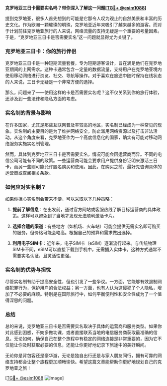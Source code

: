 **克罗地亚三日卡需要实名吗？带你深入了解这一问题[[TG💪+ @esim1088](https://t.me/s/esim1088)]**

提到克罗地亚，很多人首先想到的可能是它那令人叹为观止的自然美景和丰富的历史文化。作为欧洲一颗璀璨的明珠，克罗地亚近年来吸引了越来越多的游客。而对于计划前往克罗地亚旅行的人来说，网络流量的支持无疑是一个重要的考量因素。于是，“克罗地亚三日卡是否需要实名”这一问题就显得尤为关键了。

### 克罗地亚三日卡：你的旅行伴侣

克罗地亚三日卡是一种短期流量套餐，专为短期游客设计，旨在满足他们在克罗地亚期间的上网需求。这种卡通常包含一定量的数据流量，支持用户在克罗地亚境内使用移动网络进行浏览、社交、导航等操作。对于喜欢在旅途中随时保持在线状态的人来说，三日卡无疑是一个非常方便的选择。

那么，问题来了——使用这样的卡是否需要实名呢？这不仅关系到你的旅行体验，还涉及到一些法律和隐私方面的考虑。

### 实名制的背景与影响

在许多国家，尤其是那些互联网普及率较高的地区，实名制已经成为一种常见的现象。实名制的主要目的是为了维护网络安全，防止滥用网络资源以及打击非法活动。从这个角度来看，克罗地亚作为一个高度信息化的国家，确实有可能对移动网络服务实施实名制管理。

然而，具体到克罗地亚三日卡是否需要实名，情况可能会因运营商而异。不同的电信公司可能有不同的政策。一些运营商可能会要求用户提供身份证明来激活三日卡，而另一些则可能允许匿名购买和使用。因此，在购买之前，最好先咨询具体的运营商或查阅相关条款。

### 如何应对实名制？

如果你担心实名制会带来不便，可以采取以下几种策略：

1. **提前了解信息**：在出发前，通过官方网站或客服热线了解目标运营商的具体政策。这样可以避免到了当地才发现无法顺利激活卡片。
   
2. **选择合适的渠道**：有些地方（如机场、火车站）可能会提供无需实名即可购买的服务，但价格可能会略高。根据自己的预算和需求做出选择。

3. **利用电子SIM卡**：近年来，电子SIM卡（eSIM）逐渐流行起来。与传统物理SIM卡不同，eSIM可以直接下载到手机中，无需插入实体卡。这种方式通常不需要实名认证，且灵活性更强。

### 实名制的优势与担忧

尽管实名制有助于提高安全性，但也引发了一些争议。一方面，它能够有效遏制网络犯罪行为，保护用户的合法权益；另一方面，也有人认为这侵犯了个人隐私，增加了不必要的麻烦。特别是在国际旅行中，如何平衡便利性和安全性成为了一个值得深思的问题。

### 总结

总的来说，克罗地亚三日卡是否需要实名取决于具体的运营商和服务类型。如果你对此感到困惑，不妨多做功课，或者直接联系当地的电信服务商获取最准确的信息。无论如何，确保自己在整个旅程中有稳定的网络连接是非常重要的，因为它不仅能让你及时获取必要的信息，还能让你更好地记录下旅途中的美好瞬间。

无论你是背包客还是豪华游，无论是独自出行还是与家人朋友同行，拥有可靠的网络支持都会让整个旅程更加顺畅愉快。希望这篇文章能帮助你更好地规划自己的克罗地亚之旅！

[[TG💪+ @esim1088](https://t.me/s/esim1088) ![Image](https://i.postimg.cc/4NQfJmqS/Snipaste-2025-05-13-00-14-12.png)]